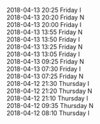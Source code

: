 2018-04-13 20:25 Friday  I  
2018-04-13 20:20 Friday  N  
2018-04-13 20:00 Friday  I  
2018-04-13 13:55 Friday  N  
2018-04-13 13:50 Friday  I  
2018-04-13 13:25 Friday  N  
2018-04-13 13:05 Friday  I  
2018-04-13 09:25 Friday  N  
2018-04-13 07:30 Friday  I  
2018-04-13 07:25 Friday  N  
2018-04-12 21:30 Thursday  I  
2018-04-12 21:20 Thursday  N  
2018-04-12 21:10 Thursday  I  
2018-04-12 09:35 Thursday  N  
2018-04-12 08:10 Thursday  I  
